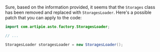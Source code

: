 Sure, based on the information provided, it seems that the `Storages` class has been removed and replaced with `StoragesLoader`. Here's a possible patch that you can apply to the code:
```java
import com.artipie.asto.factory.StoragesLoader;

// ...

StoragesLoader storagesLoader = new StoragesLoader();